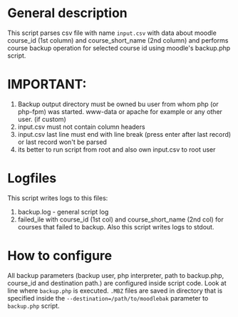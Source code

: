 # General description
This script parses csv file with name `input.csv` with data about moodle course_id (1st column) and course_short_name (2nd column) and performs course backup operation for selected course id using moodle's backup.php script.
# IMPORTANT:
1. Backup output directory must be owned bu user from whom php (or php-fpm) was started. www-data or apache for example or any other user. (if custom)
2. input.csv must not contain column headers
3. input.csv last line must end with line break (press enter after last record) or last record won't be parsed
4. its better to run script from root and also own input.csv to root user
# Logfiles
This script writes logs to this files:
1. backup.log - general script log
2. failed_ile with course_id (1st col) and course_short_name (2nd col) for courses that failed to backup.
Also this script writes logs to stdout.
# How to configure
All backup parameters (backup user, php interpreter, path to backup.php, course_id and destination path.) are configured inside script code. Look at line where `backup.php` is executed.
`.MBZ` files are saved in directory that is specified inside the `--destination=/path/to/moodlebak` parameter to `backup.php` script.

